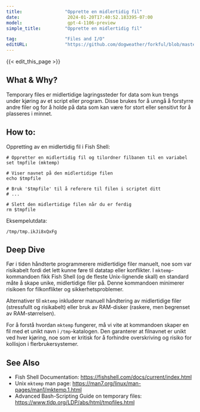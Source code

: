 ```yaml
---
title:                "Opprette en midlertidig fil"
date:                  2024-01-20T17:40:52.183395-07:00
model:                 gpt-4-1106-preview
simple_title:         "Opprette en midlertidig fil"

tag:                  "Files and I/O"
editURL:              "https://github.com/dogweather/forkful/blob/master/content/no/fish-shell/creating-a-temporary-file.md"
---
```


{{< edit_this_page >}}

## What & Why?
Temporary files er midlertidige lagringssteder for data som kun trengs under kjøring av et script eller program. Disse brukes for å unngå å forstyrre andre filer og for å holde på data som kan være for stort eller sensitivt for å plasseres i minnet.

## How to:
Oppretting av en midlertidig fil i Fish Shell:

```Fish Shell
# Oppretter en midlertidig fil og tilordner filbanen til en variabel
set tmpfile (mktemp)

# Viser navnet på den midlertidige filen
echo $tmpfile

# Bruk '$tmpfile' til å referere til filen i scriptet ditt
# ...

# Slett den midlertidige filen når du er ferdig
rm $tmpfile
```

Eksempelutdata:

```
/tmp/tmp.ikJi8xQxFg
```

## Deep Dive
Før i tiden håndterte programmerere midlertidige filer manuelt, noe som var risikabelt fordi det lett kunne føre til datatap eller konflikter. I `mktemp`-kommandoen fikk Fish Shell (og de fleste Unix-lignende skall) en standard måte å skape unike, midlertidige filer på. Denne kommandoen minimerer risikoen for filkonflikter og sikkerhetsproblemer.

Alternativer til `mktemp` inkluderer manuell håndtering av midlertidige filer (stressfullt og risikabelt) eller bruk av RAM-disker (raskere, men begrenset av RAM-størrelsen).

For å forstå hvordan `mktemp` fungerer, må vi vite at kommandoen skaper en fil med et unikt navn i `/tmp`-katalogen. Den garanterer at filnavnet er unikt ved hver kjøring, noe som er kritisk for å forhindre overskriving og risiko for kollisjon i flerbrukersystemer.

## See Also
- Fish Shell Documentation: https://fishshell.com/docs/current/index.html
- Unix `mktemp` man page: https://man7.org/linux/man-pages/man1/mktemp.1.html
- Advanced Bash-Scripting Guide on temporary files: https://www.tldp.org/LDP/abs/html/tmpfiles.html
